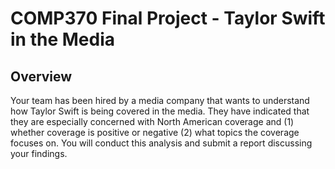 # COMP370 Final Project - Taylor Swift in the Media
## Overview
Your team has been hired by a media company that wants to understand how Taylor Swift is being covered in
the media. They have indicated that they are especially concerned with North American coverage and
(1) whether coverage is positive or negative
(2) what topics the coverage focuses on.
You will conduct this analysis and submit a report discussing your findings.
